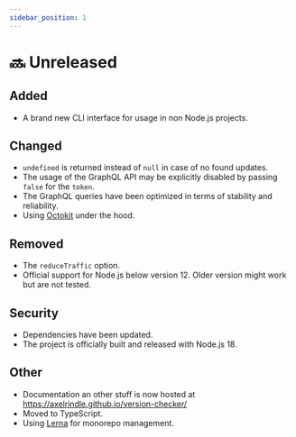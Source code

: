 ```yaml
---
sidebar_position: 1
---
```


# 🔜 Unreleased
## Added

- A brand new CLI interface for usage in non Node.js projects.

## Changed

- `undefined` is returned instead of `null` in case of no found updates.
- The usage of the GraphQL API may be explicitly disabled by passing `false` for the `token`.
- The GraphQL queries have been optimized in terms of stability and reliability.
- Using [Octokit](https://github.com/octokit) under the hood.

## Removed

- The `reduceTraffic` option.
- Official support for Node.js below version 12. Older version might work but are not tested.

## Security

- Dependencies have been updated.
- The project is officially built and released with Node.js 18.

## Other

- Documentation an other stuff is now hosted at https://axelrindle.github.io/version-checker/
- Moved to TypeScript.
- Using [Lerna](https://lerna.js.org/) for monorepo management.
